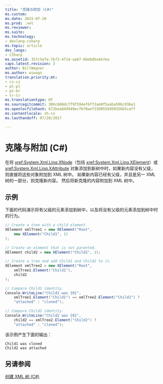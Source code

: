 ```yaml
---
title: "克隆与附加 (C#)"
ms.custom: 
ms.date: 2015-07-20
ms.prod: .net
ms.reviewer: 
ms.suite: 
ms.technology:
- devlang-csharp
ms.topic: article
dev_langs:
- CSharp
ms.assetid: 357c5efa-7b73-4f14-aa67-6bebdba4e7ea
caps.latest.revision: 3
author: BillWagner
ms.author: wiwagn
translation.priority.mt:
- cs-cz
- pl-pl
- pt-br
- tr-tr
ms.translationtype: HT
ms.sourcegitcommit: 306c608dc7f97594ef6f72ae0f5aaba596c936e1
ms.openlocfilehash: 672bea849949ecfbf0aef3390556950356b5caff
ms.contentlocale: zh-cn
ms.lasthandoff: 07/28/2017

---
```

# <a name="cloning-vs-attaching-c"></a>克隆与附加 (C#)
在将 <xref:System.Xml.Linq.XNode>（包括 <xref:System.Xml.Linq.XElement>）或 <xref:System.Xml.Linq.XAttribute> 对象添加到新树中时，如果新内容没有父级，则直接将这些对象附加到 XML 树中。 如果新内容已经有父级，并且是另一 XML 树的一部分，则克隆新内容。 然后将新克隆的内容附加到 XML 树中。  
  
## <a name="example"></a>示例  
 下面的代码演示将有父级的元素添加到树中，以及将没有父级的元素添加到树中时的行为。  
  
```csharp  
// Create a tree with a child element.  
XElement xmlTree1 = new XElement("Root",  
    new XElement("Child1", 1)  
);  
  
// Create an element that is not parented.  
XElement child2 = new XElement("Child2", 2);  
  
// Create a tree and add Child1 and Child2 to it.  
XElement xmlTree2 = new XElement("Root",  
    xmlTree1.Element("Child1"),  
    child2  
);  
  
// Compare Child1 identity.  
Console.WriteLine("Child1 was {0}",  
    xmlTree1.Element("Child1") == xmlTree2.Element("Child1") ?  
    "attached" : "cloned");  
  
// Compare Child2 identity.  
Console.WriteLine("Child2 was {0}",  
    child2 == xmlTree2.Element("Child2") ?  
    "attached" : "cloned");  
```  
  
 该示例产生下面的输出：  
  
```  
Child1 was cloned  
Child2 was attached  
```  
  
## <a name="see-also"></a>另请参阅  
 [创建 XML 树 (C#)](../../../../csharp/programming-guide/concepts/linq/creating-xml-trees.md)

